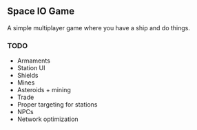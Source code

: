 ## Space IO Game

A simple multiplayer game where you have a ship and do things.

### TODO

- Armaments
- Station UI
- Shields
- Mines
- Asteroids + mining
- Trade
- Proper targeting for stations
- NPCs
- Network optimization